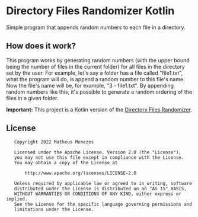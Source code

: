 # Directory Files Randomizer Kotlin
Simple program that appends random numbers to each file in a directory.

## How does it work?
This program works by generating random numbers (with the upper bound being the number of files in the current folder)
for all files in the directory set by the user. For example, let's say a folder has a file called "file1.txt", what the
program will do, is append a random number to this file's name. Now the file's name will be, for example, "3 - file1.txt".
By appending random numbers like this, it's possible to generate a random ordering of the files in a given folder.

**Important:** This project is a Kotlin version of the [Directory Files Randomizer](https://github.com/mathsemilio/directory-files-randomizer).
  
## License
```
   Copyright 2022 Matheus Menezes

   Licensed under the Apache License, Version 2.0 (the "License");
   you may not use this file except in compliance with the License.
   You may obtain a copy of the License at

       http://www.apache.org/licenses/LICENSE-2.0

   Unless required by applicable law or agreed to in writing, software
   distributed under the License is distributed on an "AS IS" BASIS,
   WITHOUT WARRANTIES OR CONDITIONS OF ANY KIND, either express or implied.
   See the License for the specific language governing permissions and
   limitations under the License.
```
